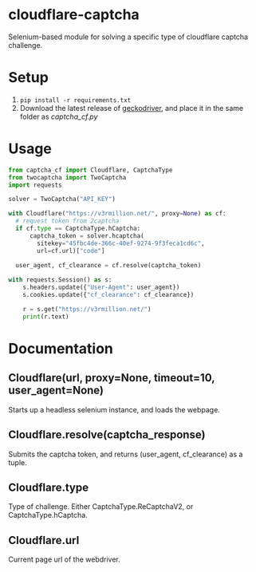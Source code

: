 # cloudflare-captcha
Selenium-based module for solving a specific type of cloudflare captcha challenge.

# Setup
1. `pip install -r requirements.txt`
2. Download the latest release of [geckodriver](https://github.com/mozilla/geckodriver/releases), and place it in the same folder as *captcha_cf.py*

# Usage
```python
from captcha_cf import Cloudflare, CaptchaType
from twocaptcha import TwoCaptcha
import requests

solver = TwoCaptcha("API_KEY")

with Cloudflare("https://v3rmillion.net/", proxy=None) as cf:
  # request token from 2captcha
  if cf.type == CaptchaType.hCaptcha:
      captcha_token = solver.hcaptcha(
        sitekey="45fbc4de-366c-40ef-9274-9f3feca1cd6c",
        url=cf.url)["code"]
   
  user_agent, cf_clearance = cf.resolve(captcha_token)

with requests.Session() as s:
    s.headers.update({"User-Agent": user_agent})
    s.cookies.update({"cf_clearance": cf_clearance})

    r = s.get("https://v3rmillion.net/")
    print(r.text)
```

# Documentation

## Cloudflare(url, proxy=None, timeout=10, user_agent=None)
Starts up a headless selenium instance, and loads the webpage.

## Cloudflare.resolve(captcha_response)
Submits the captcha token, and returns (user_agent, cf_clearance) as a tuple.

## Cloudflare.type
Type of challenge. Either CaptchaType.ReCaptchaV2, or CaptchaType.hCaptcha.

## Cloudflare.url
Current page url of the webdriver.
